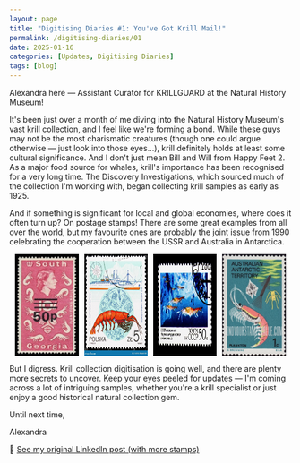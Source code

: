 ```yaml
---
layout: page
title: "Digitising Diaries #1: You've Got Krill Mail!"
permalink: /digitising-diaries/01
date: 2025-01-16
categories: [Updates, Digitising Diaries]
tags: [blog]
---
```


Alexandra here — Assistant Curator for KRILLGUARD at the Natural History Museum!

It's been just over a month of me diving into the Natural
History Museum's vast krill collection, and I feel like we're forming a bond.
While these guys may not be the most charismatic creatures (though one could
argue otherwise — just look into those eyes...), krill definitely holds at least
some cultural significance. And I don't just mean Bill and Will from Happy
Feet 2. As a major food source for whales, krill's importance has been
recognised for a very long time. The Discovery Investigations, which sourced
much of the collection I'm working with, began collecting krill samples as early
as 1925.   

And if something is significant for local and global economies, where
does it often turn up? On postage stamps! There are some great examples from all
over the world, but my favourite ones are probably the joint issue from 1990
celebrating the cooperation between the USSR and Australia in Antarctica.   



<div style="display: flex; flex-wrap: wrap; gap: 10px; justify-content: center;">
    <img src="/images/south_georgia_stamp.jpg" width="22.5%">
    <img src="/images/polish_stamp.jpg" width="22.5%">
    <img src="/images/USSR_stamp.jpg" width="22.5%">
    <img src="/images/Australia_own_stamp.jpg" width="22.5%">
</div>




But I digress. Krill collection digitisation is going well, and there are plenty
more secrets to uncover. Keep your eyes peeled for updates — I'm coming across a
lot of intriguing samples, whether you're a krill specialist or just enjoy a
good historical natural collection gem.

Until next time,

Alexandra

🔗 [See my original LinkedIn post (with more stamps)](https://www.linkedin.com/posts/alexandra-markitantova_lets-talk-krill-its-been-just-over-a-activity-7285634413348978688-68UO?utm_source=share&utm_medium=member_desktop&rcm=ACoAADfNjIUBZrLr1OAw1xOoWpTcw0XNyMsV_Ls)
